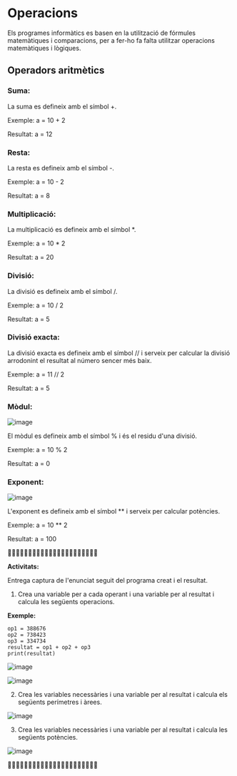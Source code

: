# Operacions

Els programes informàtics es basen en la utilització de fórmules matemàtiques i comparacions, per a fer-ho fa falta utilitzar operacions matemàtiques i lògiques.

## Operadors aritmètics

### Suma: 

La suma es defineix amb el símbol +.

Exemple: a = 10 + 2

Resultat: a = 12

### Resta:

La resta es defineix amb el símbol -.

Exemple: a = 10 - 2

Resultat: a = 8

### Multiplicació:

La multiplicació es defineix amb el símbol *.

Exemple: a = 10 * 2

Resultat: a = 20

### Divisió:

La divisió es defineix amb el símbol /.

Exemple: a = 10 / 2

Resultat: a = 5

### Divisió exacta:

La divisió exacta es defineix amb el símbol // i serveix per calcular la divisió arrodonint el resultat al número sencer més baix.

Exemple: a = 11 // 2

Resultat: a = 5

### Mòdul:

![image](https://github.com/XaSaFa/IntroduccioProgramacio/assets/110727546/d85f1837-b0c2-45a2-94ee-c55f898f9330)

El mòdul es defineix amb el símbol % i és el residu d'una divisió.

Exemple: a = 10 % 2

Resultat: a = 0

### Exponent:

![image](https://github.com/XaSaFa/IntroduccioProgramacio/assets/110727546/0078eccc-1386-41d5-986e-74a1a8f0e13b)

L'exponent es defineix amb el símbol ** i serveix per calcular potències.

Exemple: a = 10 ** 2

Resultat: a = 100

🔎🔎🔎🔎🔎🔎🔎🔎🔎🔎🔎🔎🔎🔎🔎🔎🔎🔎🔎🔎🔎🔎

**Activitats:**

Entrega captura de l'enunciat seguit del programa creat i el resultat.

1. Crea una variable per a cada operant i una variable per al resultat i calcula les següents operacions.

**Exemple:**
```
op1 = 388676
op2 = 738423
op3 = 334734
resultat = op1 + op2 + op3
print(resultat)
```
![image](https://github.com/XaSaFa/IntroduccioProgramacio/assets/110727546/d1f5993b-eb1a-42ce-b2ba-a4af3ffb32e9)

![image](https://github.com/XaSaFa/IntroduccioProgramacio/assets/110727546/2724ed28-470f-4cf0-93aa-4e1afed72d3c)

2. Crea les variables necessàries i una variable per al resultat i calcula els següents perímetres i àrees.

![image](https://github.com/XaSaFa/IntroduccioProgramacio/assets/110727546/e37ce22e-dce4-4a81-a332-d6b9c9bc018b)

3. Crea les variables necessàries i una variable per al resultat i calcula les següents potències.

![image](https://github.com/XaSaFa/IntroduccioProgramacio/assets/110727546/c1c5b07c-fa0a-4c8a-998f-737c7f613b7b)


🔎🔎🔎🔎🔎🔎🔎🔎🔎🔎🔎🔎🔎🔎🔎🔎🔎🔎🔎🔎🔎🔎


